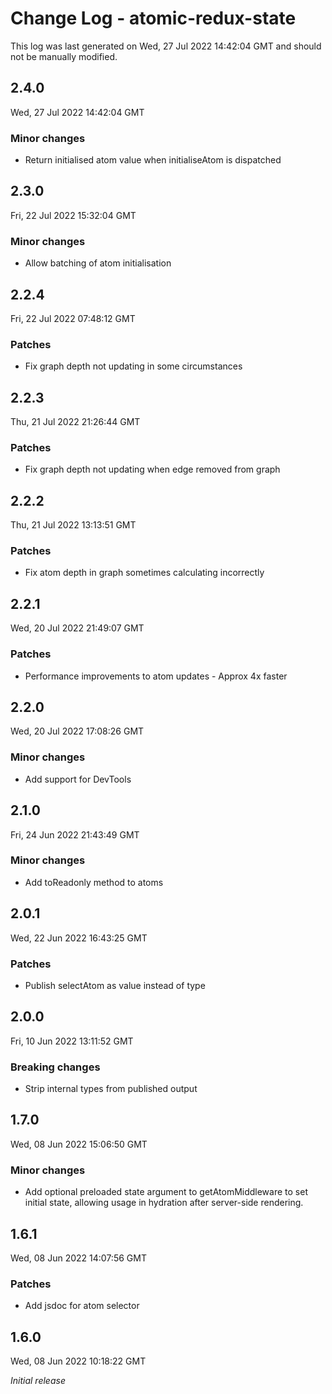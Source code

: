# Change Log - atomic-redux-state

This log was last generated on Wed, 27 Jul 2022 14:42:04 GMT and should not be manually modified.

## 2.4.0
Wed, 27 Jul 2022 14:42:04 GMT

### Minor changes

- Return initialised atom value when initialiseAtom is dispatched

## 2.3.0
Fri, 22 Jul 2022 15:32:04 GMT

### Minor changes

- Allow batching of atom initialisation

## 2.2.4
Fri, 22 Jul 2022 07:48:12 GMT

### Patches

- Fix graph depth not updating in some circumstances

## 2.2.3
Thu, 21 Jul 2022 21:26:44 GMT

### Patches

- Fix graph depth not updating when edge removed from graph

## 2.2.2
Thu, 21 Jul 2022 13:13:51 GMT

### Patches

- Fix atom depth in graph sometimes calculating incorrectly

## 2.2.1
Wed, 20 Jul 2022 21:49:07 GMT

### Patches

- Performance improvements to atom updates - Approx 4x faster

## 2.2.0
Wed, 20 Jul 2022 17:08:26 GMT

### Minor changes

- Add support for DevTools

## 2.1.0
Fri, 24 Jun 2022 21:43:49 GMT

### Minor changes

- Add toReadonly method to atoms

## 2.0.1
Wed, 22 Jun 2022 16:43:25 GMT

### Patches

- Publish selectAtom as value instead of type

## 2.0.0
Fri, 10 Jun 2022 13:11:52 GMT

### Breaking changes

- Strip internal types from published output

## 1.7.0
Wed, 08 Jun 2022 15:06:50 GMT

### Minor changes

- Add optional preloaded state argument to getAtomMiddleware to set initial state, allowing usage in hydration after server-side rendering.

## 1.6.1
Wed, 08 Jun 2022 14:07:56 GMT

### Patches

- Add jsdoc for atom selector

## 1.6.0
Wed, 08 Jun 2022 10:18:22 GMT

_Initial release_

